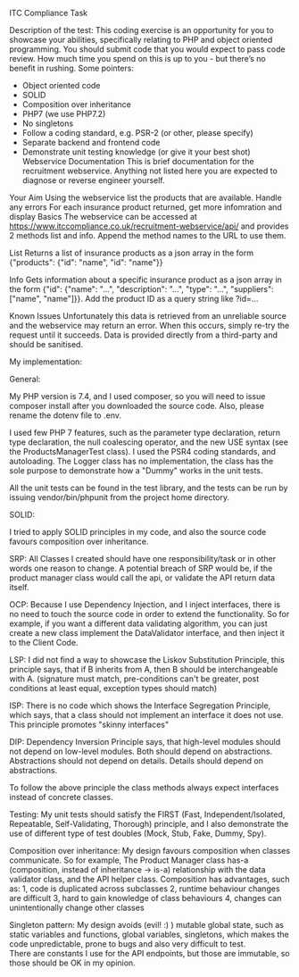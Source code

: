 ITC Compliance Task

Description of the test:
This coding exercise is an opportunity for you to showcase your abilities, specifically relating
to PHP and object oriented programming.
You should submit code that you would expect to pass code review.
How much time you spend on this is up to you - but there’s no benefit in rushing.
Some pointers:    
- Object oriented code       
- SOLID       
- Composition over inheritance        
- PHP7 (we use PHP7.2)       
- No singletons       
- Follow a coding standard, e.g. PSR-2 (or other, please specify)       
- Separate backend and frontend code       
- Demonstrate unit testing knowledge (or give it your best shot)       
Webservice Documentation 
This is brief documentation for the recruitment webservice. Anything not listed here you are expected to diagnose or reverse engineer yourself.

Your Aim
Using the webservice list the products that are available.
Handle any errors
For each insurance product returned, get more infomration and display
Basics
The webservice can be accessed at https://www.itccompliance.co.uk/recruitment-webservice/api/ and provides 2 methods list and info. Append the method names to the URL to use them.

List
Returns a list of insurance products as a json array in the form {"products": {"id": "name", "id": "name"}}

Info
Gets information about a specific insurance product as a json array in the form {"id": {"name": "...", "description": "...", "type": "...", "suppliers": ["name", "name"]}}. Add the product ID as a query string like ?id=...

Known Issues
Unfortunately this data is retrieved from an unreliable source and the webservice may return an error. When this occurs, simply re-try the request until it succeeds.
Data is provided directly from a third-party and should be sanitised.

My implementation:

General:

My PHP version is 7.4, and I used composer, so you will need to issue composer install 
after you downloaded the source code.
Also, please rename the dotenv file to .env.

I used few PHP 7 features, such as the parameter type declaration, return type declaration, 
the null coalescing operator, and the new USE syntax (see the ProductsManagerTest class).
I used the PSR4 coding standards, and autoloading.
The Logger class has no implementation, the class has the sole purpose to demonstrate how a "Dummy" works in the unit tests.

All the unit tests can be found in the test library, and the tests can be run by issuing vendor/bin/phpunit from the 
project home directory.

SOLID:

I tried to apply SOLID principles in my code, and also the source code favours composition over inheritance.

SRP: All Classes I created should have one responsibility/task or in other words one reason to change. 
A potential breach of SRP would be, if the product manager class would call the api, 
or validate the API return data itself.

OCP: Because I use Dependency Injection, and I inject interfaces, there is no need to touch the source code 
in order to extend the functionality. So for example, if you want a different data validating algorithm, you can 
just create a new class implement the DataValidator interface, and then inject it to the Client Code.

LSP: I did not find a way to showcase the Liskov Substitution Principle, this principle says, 
that if B inherits from A,  then B should be interchangeable with A. 
(signature must match, pre-conditions can't be greater, post conditions at least equal, exception types should match)

ISP: There is no code which shows the Interface Segregation Principle, which says, 
that a class should not implement an interface it does not use.
This principle promotes "skinny interfaces"

DIP: Dependency Inversion Principle says, that high-level modules should not depend on low-level modules. 
Both should depend on abstractions. Abstractions should not depend on details. Details should depend on abstractions.

To follow the above principle the class methods always expect interfaces instead of concrete classes.

Testing:
My unit tests should satisfy the FIRST (Fast, Independent/Isolated, Repeatable, Self-Validating, Thorough) principle, 
and I also demonstrate the use of different type of test doubles (Mock, Stub, Fake, Dummy, Spy).

Composition over inheritance:
My design favours composition when classes communicate. So for example, The Product Manager class 
has-a (composition, instead of inheritance -> is-a) relationship with the data validator class, and the API helper class. 
Composition has advantages, such as:
1, code is duplicated across subclasses
2, runtime behaviour changes are difficult
3, hard to gain knowledge of class behaviours
4, changes can unintentionally change other classes

Singleton pattern:
My design avoids (evil! :) ) mutable global state, such as static variables and functions, global variables, singletons, 
which makes the code unpredictable, prone to bugs and also very difficult to test.  
There are constants I use for the API endpoints, but those are immutable, so those should be OK in my opinion.

